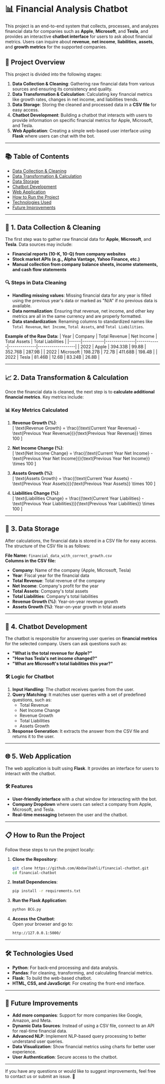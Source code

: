 # 📊 **Financial Analysis Chatbot**

This project is an end-to-end system that collects, processes, and analyzes financial data for companies such as **Apple**, **Microsoft**, and **Tesla**, and provides an interactive **chatbot interface** for users to ask about financial metrics. Users can inquire about **revenue**, **net income**, **liabilities**, **assets**, and **growth metrics** for the supported companies. 

## 🚀 **Project Overview**
This project is divided into the following stages:
1. **Data Collection & Cleaning**: Gathering raw financial data from various sources and ensuring its consistency and quality.  
2. **Data Transformation & Calculation**: Calculating key financial metrics like growth rates, changes in net income, and liabilities trends.  
3. **Data Storage**: Storing the cleaned and processed data in a **CSV file** for easy access.  
4. **Chatbot Development**: Building a chatbot that interacts with users to provide information on specific financial metrics for Apple, Microsoft, and Tesla.  
5. **Web Application**: Creating a simple web-based user interface using **Flask** where users can chat with the bot.  

---

## 📚 **Table of Contents**
- [Data Collection & Cleaning](#-data-collection--cleaning)
- [Data Transformation & Calculation](#-data-transformation--calculation)
- [Data Storage](#-data-storage)
- [Chatbot Development](#-chatbot-development)
- [Web Application](#-web-application)
- [How to Run the Project](#-how-to-run-the-project)
- [Technologies Used](#-technologies-used)
- [Future Improvements](#-future-improvements)

---

## 📡 **1. Data Collection & Cleaning**
The first step was to gather raw financial data for **Apple**, **Microsoft**, and **Tesla**. Data sources may include: 
- **Financial reports (10-K, 10-Q) from company websites** 
- **Stock market APIs (e.g., Alpha Vantage, Yahoo Finance, etc.)**
- **Manual collection from company balance sheets, income statements, and cash flow statements**

### 🔍 **Steps in Data Cleaning**
- **Handling missing values**: Missing financial data for any year is filled using the previous year's data or marked as "N/A" if no previous data is available.  
- **Data normalization**: Ensuring that revenue, net income, and other key metrics are all in the same currency and are properly formatted.  
- **Data standardization**: Renaming columns to standardized names like `Total Revenue`, `Net Income`, `Total Assets`, and `Total Liabilities`.  

**Example of the Raw Data:**
| Year  | Company   | Total Revenue | Net Income | Total Assets | Total Liabilities |
|------|-----------|---------------|------------|--------------|-------------------|
| 2022 | Apple     | 394.33B       | 99.8B      | 352.76B      | 287.9B             |
| 2022 | Microsoft | 198.27B       | 72.7B      | 411.68B      | 198.4B             |
| 2022 | Tesla     | 81.46B        | 12.6B      | 83.24B       | 26.8B              |

---

## 📈 **2. Data Transformation & Calculation**
Once the financial data is cleaned, the next step is to **calculate additional financial metrics**. Key metrics include:

### 📊 **Key Metrics Calculated**
1. **Revenue Growth (%)**:  
   \[
   \text{Revenue Growth} = \frac{(\text{Current Year Revenue} - \text{Previous Year Revenue})}{\text{Previous Year Revenue}} \times 100
   \]

2. **Net Income Change (%)**:  
   \[
   \text{Net Income Change} = \frac{(\text{Current Year Net Income} - \text{Previous Year Net Income})}{\text{Previous Year Net Income}} \times 100
   \]

3. **Assets Growth (%)**:  
   \[
   \text{Assets Growth} = \frac{(\text{Current Year Assets} - \text{Previous Year Assets})}{\text{Previous Year Assets}} \times 100
   \]

4. **Liabilities Change (%)**:  
   \[
   \text{Liabilities Change} = \frac{(\text{Current Year Liabilities} - \text{Previous Year Liabilities})}{\text{Previous Year Liabilities}} \times 100
   \]

---

## 💾 **3. Data Storage**
After calculations, the financial data is stored in a CSV file for easy access. The structure of the CSV file is as follows:

**File Name:** `financial_data_with_correct_growth.csv`  
**Columns in the CSV file:**
- **Company**: Name of the company (Apple, Microsoft, Tesla)  
- **Year**: Fiscal year for the financial data  
- **Total Revenue**: Total revenue of the company  
- **Net Income**: Company's profit for the year  
- **Total Assets**: Company's total assets  
- **Total Liabilities**: Company's total liabilities  
- **Revenue Growth (%)**: Year-on-year revenue growth  
- **Assets Growth (%)**: Year-on-year growth in total assets  

---

## 🤖 **4. Chatbot Development**
The chatbot is responsible for answering user queries on **financial metrics** for the selected company. Users can ask questions such as:
- **"What is the total revenue for Apple?"**  
- **"How has Tesla's net income changed?"**  
- **"What are Microsoft's total liabilities this year?"**  

### 🛠️ **Logic for Chatbot**
1. **Input Handling**: The chatbot receives queries from the user.  
2. **Query Matching**: It matches user queries with a set of predefined questions, such as:  
   - Total Revenue  
   - Net Income Change  
   - Revenue Growth  
   - Total Liabilities  
   - Assets Growth  
3. **Response Generation**: It extracts the answer from the CSV file and returns it to the user.  

---

## 🌐 **5. Web Application**
The web application is built using **Flask**. It provides an interface for users to interact with the chatbot.

### 🛠️ **Features**
- **User-friendly interface** with a chat window for interacting with the bot.  
- **Company Dropdown** where users can select a company from Apple, Microsoft, and Tesla.  
- **Real-time messaging** between the user and the chatbot.  

---

## 📋 **How to Run the Project**
Follow these steps to run the project locally:

1. **Clone the Repository**:
   ```bash
   git clone https://github.com/Abdoelbahli/financial-chatbot.git
   cd financial-chatbot
   ```

2. **Install Dependencies**:
   ```bash
   pip install -r requirements.txt
   ```

3. **Run the Flask Application**:
   ```bash
   python BCG.py
   ```

4. **Access the Chatbot**:  
   Open your browser and go to:  
   ```
   http://127.0.0.1:5000/
   ```

---

## 🛠️ **Technologies Used**
- **Python**: For back-end processing and data analysis.  
- **Pandas**: For cleaning, transforming, and calculating financial metrics.  
- **Flask**: To build the web-based chatbot.  
- **HTML, CSS, and JavaScript**: For creating the front-end interface.  

---

## 🔮 **Future Improvements**
- **Add more companies**: Support for more companies like Google, Amazon, and Meta.  
- **Dynamic Data Sources**: Instead of using a CSV file, connect to an API for real-time financial data.  
- **Advanced NLP**: Implement NLP-based query processing to better understand user queries.  
- **Data Visualization**: Show financial metrics using charts for better user experience.  
- **User Authentication**: Secure access to the chatbot.  

---

If you have any questions or would like to suggest improvements, feel free to contact us or submit an issue. 🚀
